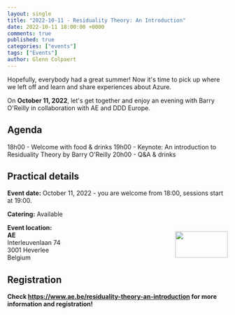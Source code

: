 ```yaml
---
layout: single
title: "2022-10-11 - Residuality Theory: An Introduction"
date: 2022-10-11 18:00:00 +0000
comments: true
published: true
categories: ["events"]
tags: ["Events"]
author: Glenn Colpaert
---
```


Hopefully, everybody had a great summer!
Now it's time to pick up where we left off and learn and share experiences about Azure.

On **October 11, 2022**, let's get together and enjoy an evening with Barry O'Reilly in collaboration with AE and DDD Europe.

## Agenda

18h00 - Welcome with food & drinks
19h00 - Keynote: An introduction to Residuality Theory by Barry O'Reilly
20h00 - Q&A & drinks

## Practical details

**Event date:** October 11, 2022 - you are welcome from 18:00, sessions start at 19:00.

**Catering:** Available

**Event location:**<br />
<img width="120" height="60" align="right" alt="" src="/assets/media/sponsors/logo-ae.png">**AE**<br />
Interleuvenlaan 74<br />
3001 Heverlee<br />
Belgium

## Registration
**Check <a href="https://www.ae.be/residuality-theory-an-introduction">https://www.ae.be/residuality-theory-an-introduction</a> for more information and registration!**
